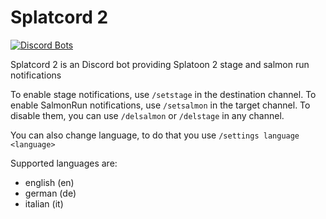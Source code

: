 Splatcord 2
==
[![Discord Bots](https://top.gg/api/widget/status/822228767165644872.svg)](https://top.gg/bot/822228767165644872)


Splatcord 2 is an Discord bot providing Splatoon 2 stage and salmon run notifications

To enable stage notifications, use `/setstage` in the destination channel.
To enable SalmonRun notifications, use `/setsalmon` in the target channel.
To disable them, you can use `/delsalmon` or `/delstage` in any channel.

You can also change language, to do that you use `/settings language <language>`

Supported languages are:
- english (en)
- german (de)
- italian (it)
